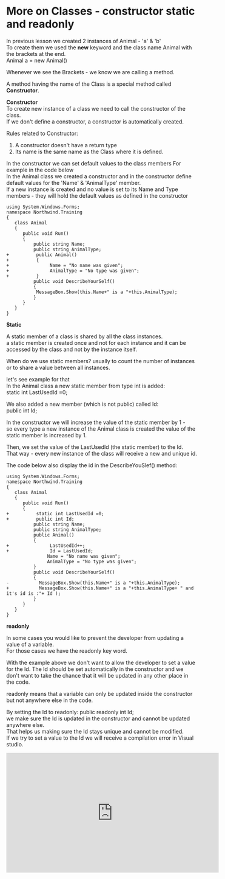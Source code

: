 ﻿# More on Classes - constructor static and readonly

In previous lesson we created 2 instances of Animal - 'a' & 'b'  
To create them we used the **new** keyword and the class name Animal with the brackets at the end.  
Animal a = new Animal()  

Whenever we see the Brackets - we know we are calling a method.

A method having the name of the Class is a special method called **Constructor**.  


**Constructor**  
To create new instance of a class we need to call the constructor of the class.  
If we don't define a constructor, a constructor is automatically created.  

Rules related to Constructor:
1. A constructor doesn't have a return type
2. Its name is the same name as the Class where it is defined.  

In the constructor we can set default values to the class members
For example in the code below  
In the Animal class we created a constructor and in the constructor define default values for the 'Name' & 'AnimalType' member.  
If a new instance is created and no value is set to its Name and Type members - they will hold the default values as defined in the constructor


 ```csdiff
 using System.Windows.Forms;
namespace Northwind.Training
{
    class Animal
    {
       public void Run()
       {
           public string Name;
           public string AnimalType;
+          public Animal()
+          {
+               Name = "No name was given";
+               AnimalType = "No type was given";
+          }
           public void DescribeYourSelf()
           {
            MessageBox.Show(this.Name+" is a "+this.AnimalType); 
           }  
       }     
    }
}
```



**Static**  

A static member of a class is shared by all the class instances.  
a static member is created once and not for each instance and it can be accessed by the class and not by the instance itself.  

When do we use static members?
usually to count the number of instances or to share a value between all instances.

let's see example for that  
In the Animal class a new static member from type int is added:  
static int LastUsedId =0;  

We also added a new member (which is not public) called Id:  
public int Id;   

In the constructor we will increase the value of the static member by 1 -   
so every type a new instance of the Animal class is created the value of the static member is increased by 1.  

Then, we set the value of the LastUsedId (the static member) to the Id.  
That way - every new instance of the class will receive a new and unique id.  
 
The code below also display the id in the DescribeYouSlef() method:  
 ```csdiff
 using System.Windows.Forms;
namespace Northwind.Training
{
    class Animal
    {
       public void Run()
       {
+          static int LastUsedId =0;
+          public int Id;            
           public string Name;
           public string AnimalType;
           public Animal()
           {
+               LastUsedId++;        
+               Id = LastUsedId;    
                Name = "No name was given";
                AnimalType = "No type was given";
           }
           public void DescribeYourSelf()
           {
-           MessageBox.Show(this.Name+" is a "+this.AnimalType); 
+           MessageBox.Show(this.Name+" is a "+this.AnimalType+ " and it's id is :"+ Id );
           }  
       }     
    }
}
```


**readonly**  

In some cases you would like to prevent the developer from updating a value of a variable.  
For those cases we have the readonly key word.  

With the example above we don't want to allow the developer to set a value for the Id.
The Id should be set automatically in the constructor and we don't want to take the chance that it will be updated in any other place in the code.  

readonly means that a variable can only be updated inside the constructor but not anywhere else in the code.  

By setting the Id to readonly:  public readonly int Id;  
we make sure the Id is updated in the constructor and cannot be updated anywhere else.  
That helps us making sure the Id stays unique and cannot be modified.  
If we try to set a value to the Id we will receive a compilation error in Visual studio.  






<iframe width="560" height="315" src="https://www.youtube.com/embed/pyuGLDnGk2U?list=PL1DEQjXG2xnKI3TL-gsy91eXbh3ytOt6h" frameborder="0" allowfullscreen></iframe>